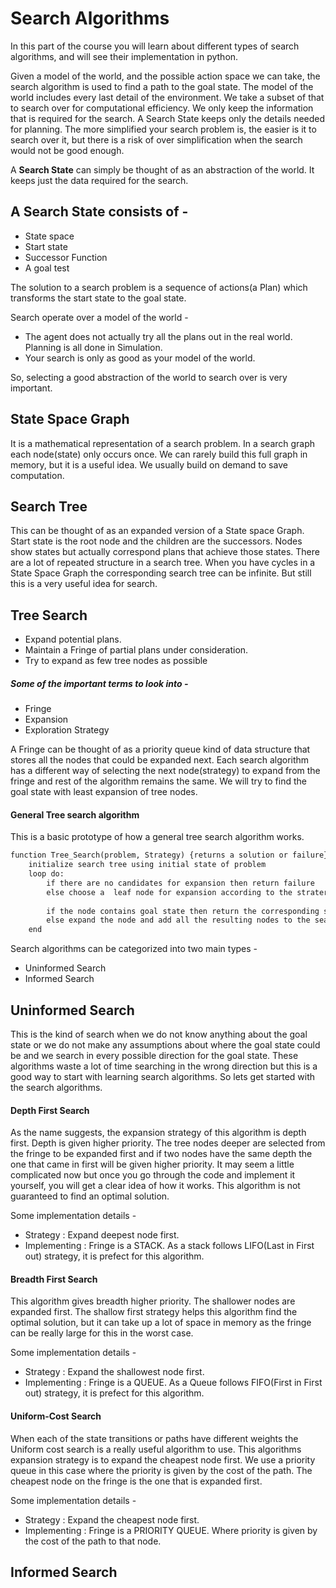 # Search Algorithms

In this part of the course you will learn about different types of 
search algorithms, and will see their implementation in python. 

Given a model of the world, and the possible action space we can take, 
the search algorithm is used to find a path to the goal state. The model 
of the world includes every last detail of the environment. We take a 
subset of that to search over for computational efficiency. We only keep 
the information that is required for the search. A Search State keeps 
only the details needed for planning. The more simplified your search 
problem is, the easier is it to search over it, but there is a risk of 
over simplification when the search would not be good enough.

A **Search State** can simply be thought of as an abstraction of the 
world. It keeps just the data required for the search.

## A Search State consists of -
- State space
- Start state
- Successor Function
- A goal test

The solution to a search problem is a sequence of actions(a Plan) 
which transforms the start state to the goal state.

Search operate over a model of the world -
- The agent does not actually try all the plans out in the real world. Planning 
is all done in Simulation.
- Your search is only as good as your model of the world.

So, selecting a good abstraction of the world to search over is very important.

## State Space Graph
It is a mathematical representation of a search problem. In a search 
graph each node(state) only occurs once. We can rarely build this full 
graph in memory, but it is a useful idea. We usually build on demand 
to save computation.

## Search Tree
This can be thought of as an expanded version of a State space Graph. 
Start state is the root node and the children are the successors. Nodes 
show states but actually correspond plans that achieve those states. 
There are a lot of repeated structure in a search tree. When you have 
cycles in a State Space Graph the corresponding search tree can be 
infinite. But still this is a very useful idea for search.

## Tree Search
- Expand potential plans.
- Maintain a Fringe of partial plans under consideration.
- Try to expand as few tree nodes as possible

##### Some of the important terms to look into -
- Fringe
- Expansion
- Exploration Strategy

A Fringe can be thought of as a priority queue kind of data structure 
that stores all the nodes that could be expanded next. Each search 
algorithm has a different way of selecting the next node(strategy) to expand from 
the fringe and rest of the algorithm remains the same. We will try to 
find the goal state with least expansion of tree nodes.

#### General Tree search algorithm
This is a basic prototype of how a general tree search algorithm works.
```html
function Tree_Search(problem, Strategy) {returns a solution or failure}
    initialize search tree using initial state of problem
    loop do:
        if there are no candidates for expansion then return failure
        else choose a  leaf node for expansion according to the stratergy
        
        if the node contains goal state then return the corresponding solution
        else expand the node and add all the resulting nodes to the search tree
    end
```

Search algorithms can be categorized into two main types - 
- Uninformed Search
- Informed Search

## Uninformed Search
This is the kind of search when we do not know anything about the goal state or 
we do not make any assumptions about where the goal state could be and we search 
in every possible direction for the goal state. These algorithms waste a lot of time 
searching in the wrong direction but this is a good way to start with learning 
search algorithms. So lets get started with the search algorithms.
 
#### Depth First Search
As the name suggests, the expansion strategy of this algorithm is depth first. 
Depth is given higher priority. The tree nodes deeper are selected from the fringe
to be expanded first and if two nodes have the same depth the one that came in 
first will be given higher priority. It may seem a little complicated now but once 
you go through the code and implement it yourself, you will get a clear idea of 
how it works. This algorithm is not guaranteed to find an optimal solution.

Some implementation details - 
- Strategy : Expand deepest node first.
- Implementing : Fringe is a STACK. As a stack follows LIFO(Last in First out) 
strategy, it is prefect for this algorithm.

#### Breadth First Search
This algorithm gives breadth higher priority. The shallower nodes are expanded 
first. The shallow first strategy helps this algorithm find the optimal solution, 
but it can take up a lot of space in memory as the fringe can be really large for 
this in the worst case. 

Some implementation details - 
- Strategy : Expand the shallowest node first.
- Implementing : Fringe is a QUEUE. As a Queue follows FIFO(First in First out) 
strategy, it is prefect for this algorithm.

#### Uniform-Cost Search
When each of the state transitions or paths have different weights the Uniform cost 
search is a really useful algorithm to use. This algorithms expansion strategy is 
to expand the cheapest node first. We use a priority queue in this case where the 
priority is given by the cost of the path. The cheapest node on the fringe is the 
one that is expanded first.

Some implementation details - 
- Strategy : Expand the cheapest node first.
- Implementing : Fringe is a PRIORITY QUEUE. Where priority is given by the cost 
of the path to that node.


## Informed Search
